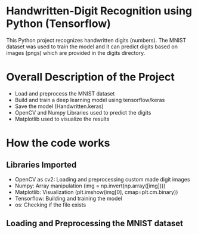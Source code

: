 # Handwritten-Digit Recognition using Python (Tensorflow)
This Python project recognizes handwritten digits (numbers).
The MNIST dataset was used to train the model and it can predict digits based on images (pngs) which are provided in the digits directory.

# Overall Description of the Project
- Load and preprocess the MNIST dataset
- Build and train a deep learning model using tensorflow/keras
- Save the model (Handwritten.keras)
- OpenCV and Numpy Libraries used to predict the digits
- Matplotlib used to visualize the results

# How the code works

## Libraries Imported
- OpenCV as cv2: Loading and preprocessing custom made digit images
- Numpy: Array manipulation (img = np.invert(np.array([img])))
- Matplotlib: Visualization (plt.imshow(img[0], cmap=plt.cm.binary))
- Tensorflow: Building and training the model
- os: Checking if the file exists

## Loading and Preprocessing the MNIST dataset
